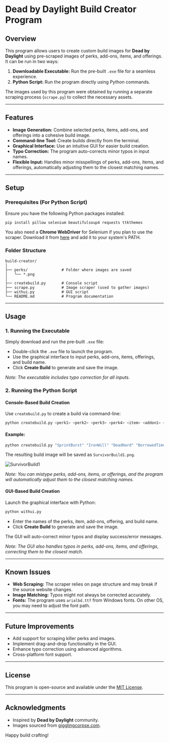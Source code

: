 # Dead by Daylight Build Creator Program

## Overview
This program allows users to create custom build images for **Dead by Daylight** using pre-scraped images of perks, add-ons, items, and offerings. It can be run in two ways:

1. **Downloadable Executable:** Run the pre-built `.exe` file for a seamless experience.
2. **Python Script:** Run the program directly using Python commands.

The images used by this program were obtained by running a separate scraping process (`scrape.py`) to collect the necessary assets.

---

## Features
- **Image Generation:** Combine selected perks, items, add-ons, and offerings into a cohesive build image.
- **Command-line Tool:** Create builds directly from the terminal.
- **Graphical Interface:** Use an intuitive GUI for easier build creation.
- **Typo Correction:** The program auto-corrects minor typos in input names.
- **Flexible Input:** Handles minor misspellings of perks, add-ons, items, and offerings, automatically adjusting them to the closest matching names.

---

## Setup

### Prerequisites (For Python Script)
Ensure you have the following Python packages installed:

```bash
pip install pillow selenium beautifulsoup4 requests ttkthemes
```

You also need a **Chrome WebDriver** for Selenium if you plan to use the scraper. Download it from [here](https://sites.google.com/a/chromium.org/chromedriver/downloads) and add it to your system's PATH.

### Folder Structure
```
build-creator/
│
├── perks/               # Folder where images are saved
│   └── *.png
│
├── createbuild.py       # Console script
├── scrape.py            # Image scraper (used to gather images)
├── withui.py            # GUI script
└── README.md            # Program documentation
```

---

## Usage

### 1. Running the Executable
Simply download and run the pre-built `.exe` file:

- Double-click the `.exe` file to launch the program.
- Use the graphical interface to input perks, add-ons, items, offerings, and build name.
- Click **Create Build** to generate and save the image.

*Note: The executable includes typo correction for all inputs.*

### 2. Running the Python Script

#### Console-Based Build Creation
Use `createbuild.py` to create a build via command-line:

```bash
python createbuild.py <perk1> <perk2> <perk3> <perk4> <item> <addon1> <addon2> <offering> <build_name>
```

#### Example:
```bash
python createbuild.py "SprintBurst" "IronWill" "DeadHard" "BorrowedTime" "MedKit" "Bandages" "GauzeRoll" "SacrificialCake" "SurvivorBuild1"
```

The resulting build image will be saved as `SurvivorBuild1.png`.

![SurvivorBuild1](https://github.com/user-attachments/assets/ca59d7be-b4fc-4216-8cae-c49e6d2b9102)

*Note: You can mistype perks, add-ons, items, or offerings, and the program will automatically adjust them to the closest matching names.*

#### GUI-Based Build Creation
Launch the graphical interface with Python:

```bash
python withui.py
```

- Enter the names of the perks, item, add-ons, offering, and build name.
- Click **Create Build** to generate and save the image.

The GUI will auto-correct minor typos and display success/error messages.

*Note: The GUI also handles typos in perks, add-ons, items, and offerings, correcting them to the closest match.*

---

## Known Issues
- **Web Scraping:** The scraper relies on page structure and may break if the source website changes.
- **Image Matching:** Typos might not always be corrected accurately.
- **Fonts:** The program uses `arialbd.ttf` from Windows fonts. On other OS, you may need to adjust the font path.

---

## Future Improvements
- Add support for scraping killer perks and images.
- Implement drag-and-drop functionality in the GUI.
- Enhance typo correction using advanced algorithms.
- Cross-platform font support.

---

## License
This program is open-source and available under the [MIT License](LICENSE).

---

## Acknowledgments
- Inspired by **Dead by Daylight** community.
- Images sourced from [gigglingcorpse.com](https://gigglingcorpse.com/).

Happy build crafting!

